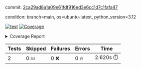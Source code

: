 commit: [2ca29ad8a1a09e61fdf916ed3e6cc1d7c1fafa47](https://github.com/rcmdnk/boto3-session/tree/2ca29ad8a1a09e61fdf916ed3e6cc1d7c1fafa47)

condition: branch=main, os=ubuntu-latest, python_version=3.12

[![test](https://github.com/rcmdnk/boto3-session/actions/workflows/test.yml/badge.svg)](https://github.com/rcmdnk/boto3-session/actions/runs/12198628681)
<a href="https://github.com/rcmdnk/boto3-session/blob/2ca29ad8a1a09e61fdf916ed3e6cc1d7c1fafa47/README.md"><img alt="Coverage" src="https://img.shields.io/badge/Coverage-47%25-orange.svg" /></a><details><summary>Coverage Report </summary><table><tr><th>File</th><th>Stmts</th><th>Miss</th><th>Cover</th><th>Missing</th></tr><tbody><tr><td colspan="5"><b>src/boto3_session</b></td></tr><tr><td>&nbsp; &nbsp;<a href="https://github.com/rcmdnk/boto3-session/blob/2ca29ad8a1a09e61fdf916ed3e6cc1d7c1fafa47/src/boto3_session/session.py">session.py</a></td><td>59</td><td>34</td><td>42%</td><td><a href="https://github.com/rcmdnk/boto3-session/blob/2ca29ad8a1a09e61fdf916ed3e6cc1d7c1fafa47/src/boto3_session/session.py#L15-L18">15&ndash;18</a>, <a href="https://github.com/rcmdnk/boto3-session/blob/2ca29ad8a1a09e61fdf916ed3e6cc1d7c1fafa47/src/boto3_session/session.py#L60">60</a>, <a href="https://github.com/rcmdnk/boto3-session/blob/2ca29ad8a1a09e61fdf916ed3e6cc1d7c1fafa47/src/boto3_session/session.py#L68-L70">68&ndash;70</a>, <a href="https://github.com/rcmdnk/boto3-session/blob/2ca29ad8a1a09e61fdf916ed3e6cc1d7c1fafa47/src/boto3_session/session.py#L73-L97">73&ndash;97</a>, <a href="https://github.com/rcmdnk/boto3-session/blob/2ca29ad8a1a09e61fdf916ed3e6cc1d7c1fafa47/src/boto3_session/session.py#L100-L122">100&ndash;122</a>, <a href="https://github.com/rcmdnk/boto3-session/blob/2ca29ad8a1a09e61fdf916ed3e6cc1d7c1fafa47/src/boto3_session/session.py#L125-L129">125&ndash;129</a>, <a href="https://github.com/rcmdnk/boto3-session/blob/2ca29ad8a1a09e61fdf916ed3e6cc1d7c1fafa47/src/boto3_session/session.py#L132-L133">132&ndash;133</a>, <a href="https://github.com/rcmdnk/boto3-session/blob/2ca29ad8a1a09e61fdf916ed3e6cc1d7c1fafa47/src/boto3_session/session.py#L136-L137">136&ndash;137</a></td></tr><tr><td><b>TOTAL</b></td><td><b>64</b></td><td><b>34</b></td><td><b>47%</b></td><td>&nbsp;</td></tr></tbody></table></details>

| Tests | Skipped | Failures | Errors | Time |
| ----- | ------- | -------- | -------- | ------------------ |
| 2 | 0 :zzz: | 0 :x: | 0 :fire: | 2.620s :stopwatch: |

